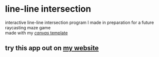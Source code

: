 # line-line intersection
interactive line-line intersection program I made in preparation for a future raycasting maze game\
made with my [_canvas_ template](https://github.com/ElliotSemiColon/templates-javascript "my templates")
## try this app out on [my website](https://elliotsemicolon.github.io/ "homepage")
